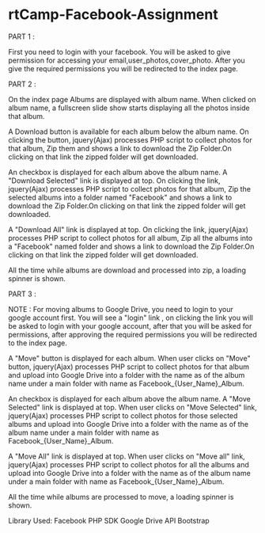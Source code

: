# rtCamp-Facebook-Assignment

PART 1 :

First you need to login with your facebook. You will be asked to give permission for accessing your email,user_photos,cover_photo. After you give the required permissions you will be redirected to the index page.

PART 2 :

On the index page Albums are displayed with album name. When clicked on album name, a fullscreen slide show starts displaying all the photos inside that album.

A Download button is available for each album below the album name. On clicking the button, jquery(Ajax) processes PHP script to collect photos for that album, Zip them and shows a link to download the Zip Folder.On clicking on that link the zipped folder will get downloaded.

An checkbox is displayed for each album above the album name. A "Download Selected" link is displayed at top. On clicking the link, jquery(Ajax) processes PHP script to collect photos for that album, Zip the selected albums into a folder named "Facebook" and shows a link to download the Zip Folder.On clicking on that link the zipped folder will get downloaded.

A "Download All" link is displayed at top. On clicking the link, jquery(Ajax) processes PHP script to collect photos for all album, Zip all the albums into a "Facebook" named folder and shows a link to download the Zip Folder.On clicking on that link the zipped folder will get downloaded.

All the time while albums are download and processed into zip, a loading spinner is shown.

PART 3 :

NOTE : For moving albums to Google Drive, you need to login to your google account first. You will see a "login" link , on clicking the link you will be asked to login with your google account, after that you will be asked for permissions, after approving the required permissions you will be redirected to the index page.

A "Move" button is displayed for each album. When user clicks on "Move" button, jquery(Ajax) processes PHP script to collect photos for that album and upload into Google Drive into a folder with the name as of the album name under a main folder with name as Facebook_{User_Name}_Album.

An checkbox is displayed for each album above the album name. A "Move Selected" link is displayed at top. When user clicks on "Move Selected" link, jquery(Ajax) processes PHP script to collect photos for those selected albums and upload into Google Drive into a folder with the name as of the album name under a main folder with name as Facebook_{User_Name}_Album.

A "Move All" link is displayed at top. When user clicks on "Move all" link, jquery(Ajax) processes PHP script to collect photos for all the albums and upload into Google Drive into a folder with the name as of the album name under a main folder with name as Facebook_{User_Name}_Album.

All the time while albums are processed to move, a loading spinner is shown.

Library Used:
Facebook PHP SDK
Google Drive API
Bootstrap
